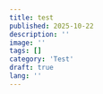 ```yaml
---
title: test
published: 2025-10-22
description: ''
image: ''
tags: []
category: 'Test'
draft: true 
lang: ''
---
```

